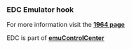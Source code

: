 ### EDC Emulator hook

For more information visit the [**1964 page**](https://github.com/PhoenixInteractiveNL/edc-masterhook/wiki/Emulator-1964#menu)

EDC is part of [**emuControlCenter**](https://github.com/PhoenixInteractiveNL/emuControlCenter/wiki)
